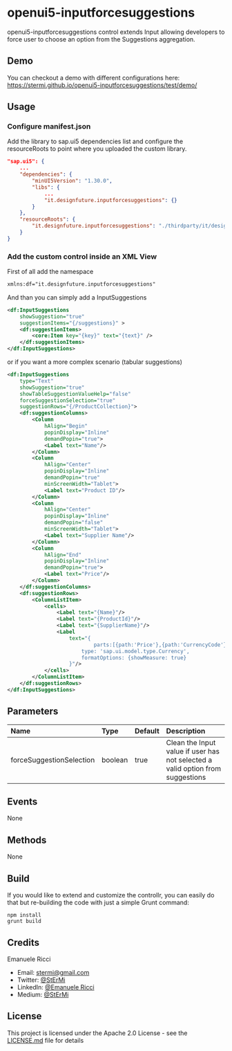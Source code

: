 # openui5-inputforcesuggestions

openui5-inputforcesuggestions control extends Input allowing developers to force user to choose an option from the Suggestions aggregation.

## Demo

You can checkout a demo with different configurations here: https://stermi.github.io/openui5-inputforcesuggestions/test/demo/

## Usage

### Configure manifest.json

Add the library to sap.ui5 dependencies list and configure the resourceRoots to point where you uploaded the custom library.

```json
"sap.ui5": {
    ...
	"dependencies": {
		"minUI5Version": "1.30.0",
		"libs": {
    		...
			"it.designfuture.inputforcesuggestions": {}
		}
	},
	"resourceRoots": {
		"it.designfuture.inputforcesuggestions": "./thirdparty/it/designfuture/inputforcesuggestions/"
	}
}
```

### Add the custom control inside an XML View

First of all add the namespace 

```xml
xmlns:df="it.designfuture.inputforcesuggestions"
```

And than you can simply add a InputSuggestions

```xml
<df:InputSuggestions
	showSuggestion="true"
	suggestionItems="{/suggestions}" >
	<df:suggestionItems>
		<core:Item key="{key}" text="{text}" />
	</df:suggestionItems>
</df:InputSuggestions>
```

or if you want a more complex scenario (tabular suggestions)

```xml
<df:InputSuggestions
	type="Text"
	showSuggestion="true"
	showTableSuggestionValueHelp="false"
	forceSuggestionSelection="true"
	suggestionRows="{/ProductCollection}">
	<df:suggestionColumns>
		<Column
			hAlign="Begin"
			popinDisplay="Inline"
			demandPopin="true">
			<Label text="Name"/>
		</Column>
		<Column
			hAlign="Center"
			popinDisplay="Inline"
			demandPopin="true"
			minScreenWidth="Tablet">
			<Label text="Product ID"/>
		</Column>
		<Column
			hAlign="Center"
			popinDisplay="Inline"
			demandPopin="false"
			minScreenWidth="Tablet">
			<Label text="Supplier Name"/>
		</Column>
		<Column
			hAlign="End"
			popinDisplay="Inline"
			demandPopin="true">
			<Label text="Price"/>
		</Column>
	</df:suggestionColumns>
	<df:suggestionRows>
		<ColumnListItem>
			<cells>
				<Label text="{Name}"/>
				<Label text="{ProductId}"/>
				<Label text="{SupplierName}"/>
				<Label
					text="{
	 						parts:[{path:'Price'},{path:'CurrencyCode'}],
						type: 'sap.ui.model.type.Currency',
 						formatOptions: {showMeasure: true}
					}"/>
			</cells>
		</ColumnListItem>
	</df:suggestionRows>
</df:InputSuggestions>
```

## Parameters

| Name | Type | Default| Description
| :---- | :------------------- | :---- | :---------  |
| forceSuggestionSelection | boolean | true | Clean the Input value if user has not selected a valid option from suggestions

## Events

None

## Methods

None

## Build

If you would like to extend and customize the controllr, you can easily do that but re-building the code with just a simple Grunt command:

```
npm install
grunt build
```

## Credits

Emanuele Ricci

 - Email: [stermi@gmail.com](stermi@gmail.com)
 - Twitter: [@StErMi](https://twitter.com/StErMi)
 - LinkedIn: [@Emanuele Ricci](https://www.linkedin.com/in/emanuelericci/)
 - Medium: [@StErMi](https://medium.com/@stermi)

## License

This project is licensed under the Apache 2.0 License - see the [LICENSE.md](LICENSE.md) file for details
